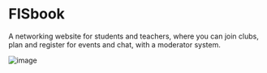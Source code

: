 # FISbook
A networking website for students and teachers, where you can join clubs, plan and register for events and chat, with a moderator system.

![image](https://github.com/Tushar-Hegde/fisbook-final/assets/128315293/3a4f281d-c54e-455f-a871-c09ddd6c849c)
